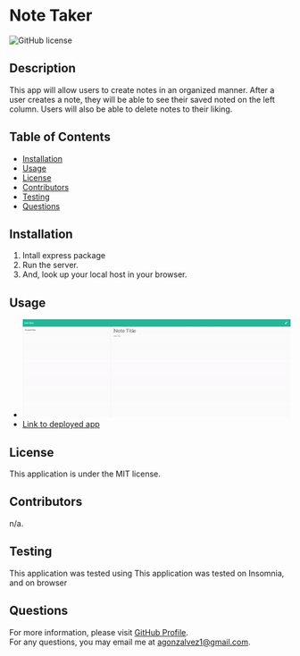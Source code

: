 # Note Taker
![GitHub license](https://img.shields.io/badge/license-MIT-blue.svg)  
## Description
This app will allow users to create notes in an organized manner. After a user creates a note, they will be able to see their saved noted on the left column. Users will also be able to delete notes to their liking.
## Table of Contents 
- [Installation](#installation)
- [Usage](#usage)
- [License](#license)
- [Contributors](#contributors)
- [Testing](#test)
- [Questions](#questions)
## Installation
1) Intall express package
2) Run the server. 
3) And, look up your local host in your browser.
## Usage
- ![App demo](images/demo.gif)
- [Link to deployed app](https://immense-tundra-08393.herokuapp.com/)
## License
This application is under the MIT license.  
## Contributors
n/a.
## Testing
This application was tested using This application was tested on Insomnia, and on browser
## Questions
For more information, please visit [GitHub Profile](https://github.com/agonzalvez/).  
For any questions, you may email me at agonzalvez1@gmail.com.